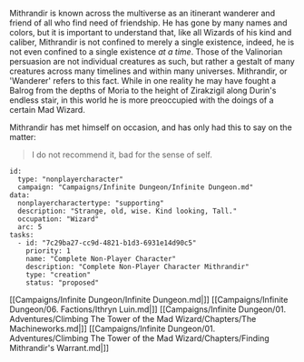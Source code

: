 Mithrandir is known across the multiverse as an itinerant wanderer and friend of all who find need of friendship. He has
gone by many names and colors, but it is important to understand that, like all Wizards of his kind and caliber,
Mithrandir is not confined to merely a single existence, indeed, he is not even confined to a single existence _at a
time_. Those of the Valinorian persuasion are not individual creatures as such, but rather a gestalt of many creatures
across many timelines and within many universes. Mithrandir, or 'Wanderer' refers to this fact. While in one reality he
may have fought a Balrog from the depths of Moria to the height of Zirakzigil along Durin's endless stair, in this world
he is more preoccupied with the doings of a certain Mad Wizard.

Mithrandir has met himself on occasion, and has only had this to say on the matter:

> I do not recommend it, bad for the sense of self.

```RpgManager4
id: 
  type: "nonplayercharacter"
  campaign: "Campaigns/Infinite Dungeon/Infinite Dungeon.md"
data: 
  nonplayercharactertype: "supporting"
  description: "Strange, old, wise. Kind looking, Tall."
  occupation: "Wizard"
  arc: 5
tasks: 
  - id: "7c29ba27-cc9d-4821-b1d3-6931e14d90c5"
    priority: 1
    name: "Complete Non-Player Character"
    description: "Complete Non-Player Character Mithrandir"
    type: "creation"
    status: "proposed"
```

[[Campaigns/Infinite Dungeon/Infinite Dungeon.md|]]
[[Campaigns/Infinite Dungeon/06. Factions/Ithryn Luin.md|]]
[[Campaigns/Infinite Dungeon/01. Adventures/Climbing The Tower of the Mad Wizard/Chapters/The Machineworks.md|]]
[[Campaigns/Infinite Dungeon/01. Adventures/Climbing The Tower of the Mad Wizard/Chapters/Finding Mithrandir's Warrant.md|]]